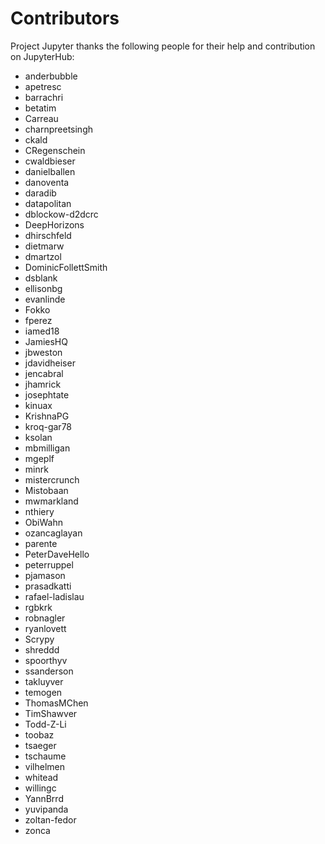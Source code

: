 # Contributors

Project Jupyter thanks the following people for their help and
contribution on JupyterHub:

- anderbubble
- apetresc
- barrachri
- betatim
- Carreau
- charnpreetsingh
- ckald
- CRegenschein
- cwaldbieser
- danielballen
- danoventa
- daradib
- datapolitan
- dblockow-d2dcrc
- DeepHorizons
- dhirschfeld
- dietmarw
- dmartzol
- DominicFollettSmith
- dsblank
- ellisonbg
- evanlinde
- Fokko
- fperez
- iamed18
- JamiesHQ
- jbweston
- jdavidheiser
- jencabral
- jhamrick
- josephtate
- kinuax
- KrishnaPG
- kroq-gar78
- ksolan
- mbmilligan
- mgeplf
- minrk
- mistercrunch
- Mistobaan
- mwmarkland
- nthiery
- ObiWahn
- ozancaglayan
- parente
- PeterDaveHello
- peterruppel
- pjamason
- prasadkatti
- rafael-ladislau
- rgbkrk
- robnagler
- ryanlovett
- Scrypy
- shreddd
- spoorthyv
- ssanderson
- takluyver
- temogen
- ThomasMChen
- TimShawver
- Todd-Z-Li
- toobaz
- tsaeger
- tschaume
- vilhelmen
- whitead
- willingc
- YannBrrd
- yuvipanda
- zoltan-fedor
- zonca
